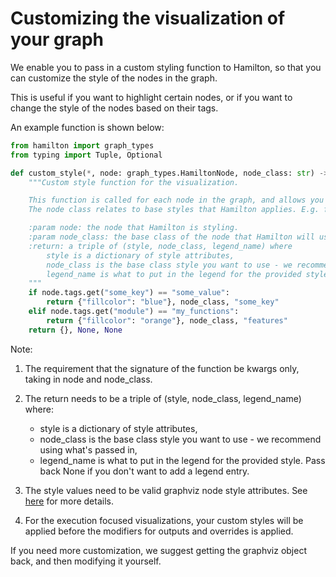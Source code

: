 # Customizing the visualization of your graph

We enable you to pass in a custom styling function to Hamilton, so that you can customize the style of the nodes in the graph.

This is useful if you want to highlight certain nodes, or if you want to change the style of the nodes based on their tags.

An example function is shown below:

```python
from hamilton import graph_types
from typing import Tuple, Optional

def custom_style(*, node: graph_types.HamiltonNode, node_class: str) -> Tuple[dict, Optional[str], Optional[str]]:
    """Custom style function for the visualization.

    This function is called for each node in the graph, and allows you to customize the style of the node.
    The node class relates to base styles that Hamilton applies. E.g. function vs materializer.

    :param node: the node that Hamilton is styling.
    :param node_class: the base class of the node that Hamilton will use to style it.
    :return: a triple of (style, node_class, legend_name) where
        style is a dictionary of style attributes,
        node_class is the base class style you want to use - we recommend using what's passed in,
        legend_name is what to put in the legend for the provided style. Return None if you don't want to add a legend entry.
    """
    if node.tags.get("some_key") == "some_value":
        return {"fillcolor": "blue"}, node_class, "some_key"
    elif node.tags.get("module") == "my_functions":
        return {"fillcolor": "orange"}, node_class, "features"
    return {}, None, None

```
Note:
1. The requirement that the signature of the function be kwargs only, taking in node and node_class.
2. The return needs to be a triple of (style, node_class, legend_name) where:

    * style is a dictionary of style attributes,
    * node_class is the base class style you want to use - we recommend using what's passed in,
    * legend_name is what to put in the legend for the provided style. Pass back None if you don't want to add a legend entry.

3. The style values need to be valid graphviz node style attributes. See [here](https://graphviz.org/doc/info/attrs.html) for more details.
4. For the execution focused visualizations, your custom styles will be applied before the modifiers for outputs and overrides is applied.

If you need more customization, we suggest getting the graphviz object back, and then modifying it yourself.
